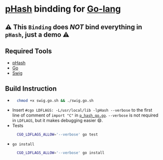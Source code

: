 # [pHash](http://www.phash.org/) bindding for [Go-lang](https://go.dev/)

## ⚠️ This `Binding` does *NOT* bind everything in `pHash`, just a demo ⚠️

## Required Tools
- [pHash](http://www.phash.org/)
- [Go](https://go.dev/)
- [Swig](https://swig.org/)

## Build Instruction
- ```bash
    chmod +x swig.go.sh && ./swig.go.sh
  ```
- Insert `#cgo LDFLAGS: -L/usr/local/lib -lpHash --verbose` to the first line of comment of `import "C"` in [`p_hash_go.go`](./p_hash_go.go). `--verbose` is not required in `LDFLAGS`, but it makes debugging easier 😄.
- Tests
  ```bash
    CGO_LDFLAGS_ALLOW='--verbose' go test
  ```
- `go install`
  ```bash
    CGO_LDFLAGS_ALLOW='--verbose' go install
  ```
